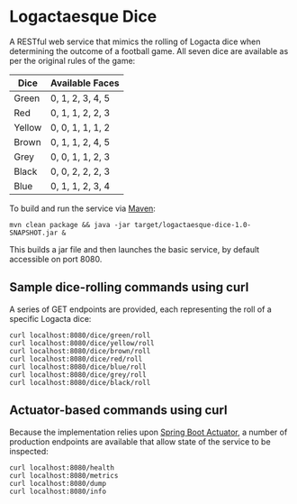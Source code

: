 # Logactaesque Dice
A RESTful web service that mimics the rolling of Logacta dice when determining the outcome of a football game.
All seven dice are available as per the original rules of the game:

| Dice |Available Faces   |
|------|------------------|
|Green | 0, 1, 2, 3, 4, 5 |
|Red   | 0, 1, 1, 2, 2, 3 |
|Yellow| 0, 0, 1, 1, 1, 2 |
|Brown | 0, 1, 1, 2, 4, 5 |
|Grey  | 0, 0, 1, 1, 2, 3 |
|Black | 0, 0, 2, 2, 2, 3 |
|Blue  | 0, 1, 1, 2, 3, 4 |

To build and run the service via [Maven](https://maven.apache.org/):

    mvn clean package && java -jar target/logactaesque-dice-1.0-SNAPSHOT.jar &

This builds a jar file and then launches the basic service, by default accessible on port 8080.

## Sample dice-rolling commands using curl
A series of GET endpoints are provided, each representing the roll of a specific Logacta dice:

    curl localhost:8080/dice/green/roll
    curl localhost:8080/dice/yellow/roll
    curl localhost:8080/dice/brown/roll
    curl localhost:8080/dice/red/roll
    curl localhost:8080/dice/blue/roll
    curl localhost:8080/dice/grey/roll
    curl localhost:8080/dice/black/roll

## Actuator-based commands using curl
Because the implementation relies upon [Spring Boot Actuator](https://github.com/spring-projects/spring-boot/tree/master/spring-boot-actuator),
a number of production endpoints are available that allow state of the service to be inspected:

    curl localhost:8080/health
    curl localhost:8080/metrics
    curl localhost:8080/dump
    curl localhost:8080/info